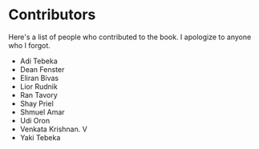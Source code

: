 # Contributors

Here's a list of people who contributed to the book. I apologize to anyone who I
forgot.

* Adi Tebeka
* Dean Fenster
* Eliran Bivas
* Lior Rudnik
* Ran Tavory
* Shay Priel
* Shmuel Amar
* Udi Oron
* Venkata Krishnan. V
* Yaki Tebeka
